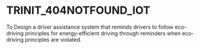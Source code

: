 # TRINIT_404NOTFOUND_IOT
To Design a driver assistance system that reminds drivers to follow eco-driving principles for energy-efficient driving  through reminders when eco-driving principles are violated.

